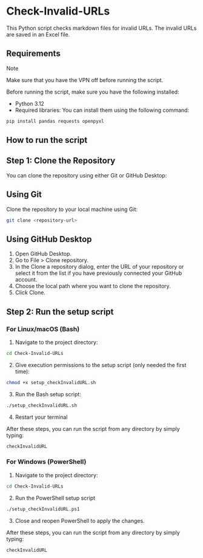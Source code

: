 # Check-Invalid-URLs

This Python script checks markdown files for invalid URLs. The invalid URLs are saved in an Excel file.

## Requirements

> [!NOTE]
> Make sure that you have the VPN off before running the script.

Before running the script, make sure you have the following installed:

- Python 3.12
- Required libraries: You can install them using the following command:

```bash
pip install pandas requests openpyxl
```

## How to run the script 

## Step 1: Clone the Repository

You can clone the repository using either Git or GitHub Desktop:

## Using Git
Clone the repository to your local machine using Git:

```bash
git clone <repository-url>
```

## Using GitHub Desktop
1. Open GitHub Desktop.
2. Go to File > Clone repository.
3. In the Clone a repository dialog, enter the URL of your repository or select it from the list if you have previously connected your GitHub account.
4. Choose the local path where you want to clone the repository.
5. Click Clone.

## Step 2: Run the setup script 
### For Linux/macOS (Bash)

1. Navigate to the project directory:
```bash
cd Check-Invalid-URLs
```

2. Give execution permissions to the setup script (only needed the first time):
```bash
chmod +x setup_checkInvalidURL.sh
```

3. Run the Bash setup script:
```bash
./setup_checkInvalidURL.sh
```

4. Restart your terminal
   
After these steps, you can run the script from any directory by simply typing:
```bash
checkInvalidURL
```

### For Windows (PowerShell)

1. Navigate to the project directory:
```bash
cd Check-Invalid-URLs
```

2. Run the PowerShell setup script
```bash
./setup_checkInvalidURL.ps1
```

3. Close and reopen PowerShell to apply the changes.
   
After these steps, you can run the script from any directory by simply typing:
```bash
checkInvalidURL
```
